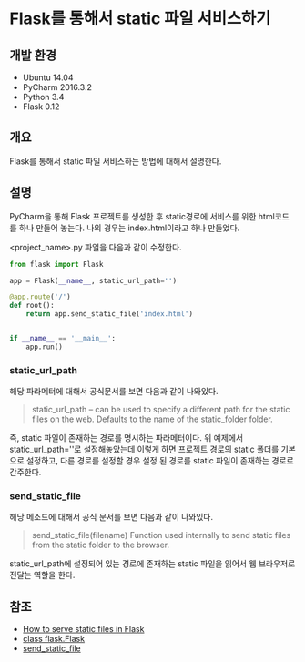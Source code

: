 # Flask를 통해서 static 파일 서비스하기


## 개발 환경

* Ubuntu 14.04
* PyCharm 2016.3.2
* Python 3.4
* Flask 0.12


## 개요

Flask를 통해서 static 파일 서비스하는 방법에 대해서 설명한다.

## 설명

PyCharm을 통해 Flask 프로젝트를 생성한 후 static경로에 서비스를 위한 html코드를 하나 만들어 놓는다. 나의 경우는 index.html이라고 하나 만들었다.

<project_name>.py 파일을 다음과 같이 수정한다.

```python
from flask import Flask

app = Flask(__name__, static_url_path='')

@app.route('/')
def root():
    return app.send_static_file('index.html')


if __name__ == '__main__':
    app.run()
```

### static_url_path

해당 파라메터에 대해서 공식문서를 보면 다음과 같이 나와있다.

> static_url_path – can be used to specify a different path for the static files on the web. Defaults to the name of the static_folder folder.

즉, static 파일이 존재하는 경로를 명시하는 파라메터이다. 위 예제에서 static_url_path=''로 설정해놓았는데 이렇게 하면 프로젝트 경로의 static 폴더를 기본으로 설정하고,
다른 경로를 설정할 경우 설정 된 경로를 static 파일이 존재하는 경로로 간주한다.

### send_static_file

해당 메소드에 대해서 공식 문서를 보면 다음과 같이 나와있다.

> send_static_file(filename)
Function used internally to send static files from the static folder to the browser.

static_url_path에 설정되어 있는 경로에 존재하는 static 파일을 읽어서 웹 브라우저로 전달는 역할을 한다.


## 참조

* [How to serve static files in Flask](http://stackoverflow.com/questions/20646822/how-to-serve-static-files-in-flask)
* [class flask.Flask](http://flask.pocoo.org/docs/0.12/api/#flask.Flask)
* [send_static_file](http://flask.pocoo.org/docs/0.12/api/#flask.Flask.send_static_file)